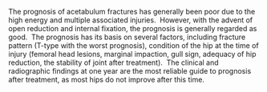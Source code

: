 The prognosis of acetabulum fractures has generally been poor due to the high energy and multiple associated injuries.  However, with the advent of open reduction and internal fixation, the prognosis is generally regarded as good.  The prognosis has its basis on several factors, including fracture pattern (T-type with the worst prognosis), condition of the hip at the time of injury (femoral head lesions, marginal impaction, gull sign, adequacy of hip reduction, the stability of joint after treatment).  The clinical and radiographic findings at one year are the most reliable guide to prognosis after treatment, as most hips do not improve after this time.